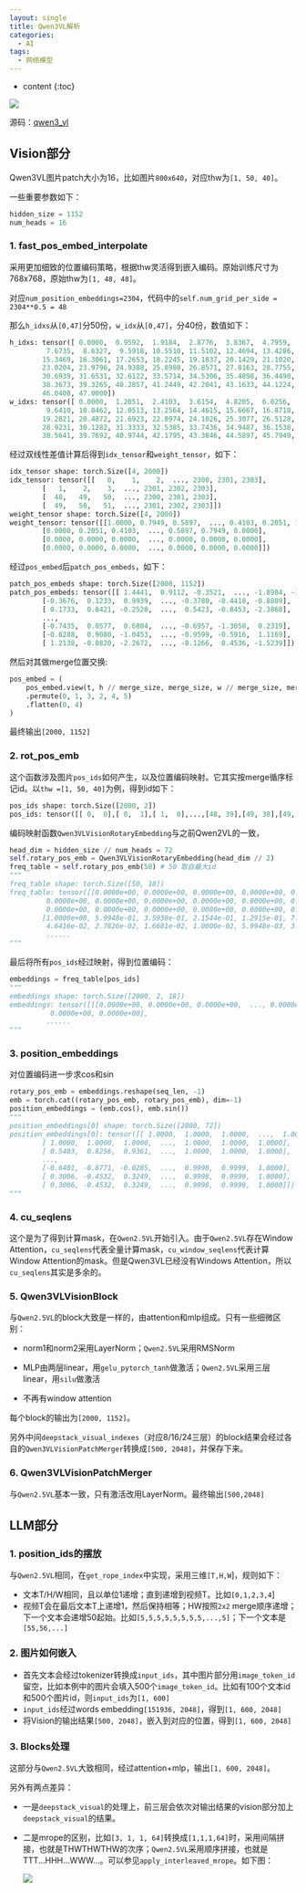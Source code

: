 ```yaml
---
layout: single
title: Qwen3VL解析
categories:
  - AI
tags:
  - 网络模型
---
```


* content
{:toc}

![](https://harmonyhu.github.io/img/qwen3vl_arc.jpg)

源码：[qwen3_vl](https://github.com/huggingface/transformers/tree/main/src/transformers/models/qwen3_vl)

## Vision部分

Qwen3VL图片patch大小为16，比如图片`800x640`，对应thw为`[1, 50, 40]`。

一些重要参数如下：

```python
hidden_size = 1152
num_heads = 16
```

<!--more-->

### 1. fast_pos_embed_interpolate

采用更加细致的位置编码策略，根据thw灵活得到嵌入编码。原始训练尺寸为768x768，原始thw为`[1, 48, 48]`。

对应`num_position_embeddings=2304`，代码中的`self.num_grid_per_side = 2304**0.5 = 48`

那么`h_idxs`从`[0,47]`分50份，`w_idx`从`[0,47]`，分40份，数值如下：

``` python
h_idxs: tensor([ 0.0000,  0.9592,  1.9184,  2.8776,  3.8367,  4.7959,  5.7551,  6.7143,
         7.6735,  8.6327,  9.5918, 10.5510, 11.5102, 12.4694, 13.4286, 14.3878,
        15.3469, 16.3061, 17.2653, 18.2245, 19.1837, 20.1429, 21.1020, 22.0612,
        23.0204, 23.9796, 24.9388, 25.8980, 26.8571, 27.8163, 28.7755, 29.7347,
        30.6939, 31.6531, 32.6122, 33.5714, 34.5306, 35.4898, 36.4490, 37.4082,
        38.3673, 39.3265, 40.2857, 41.2449, 42.2041, 43.1633, 44.1224, 45.0816,
        46.0408, 47.0000])
w_idxs: tensor([ 0.0000,  1.2051,  2.4103,  3.6154,  4.8205,  6.0256,  7.2308,  8.4359,
         9.6410, 10.8462, 12.0513, 13.2564, 14.4615, 15.6667, 16.8718, 18.0769,
        19.2821, 20.4872, 21.6923, 22.8974, 24.1026, 25.3077, 26.5128, 27.7179,
        28.9231, 30.1282, 31.3333, 32.5385, 33.7436, 34.9487, 36.1538, 37.3590,
        38.5641, 39.7692, 40.9744, 42.1795, 43.3846, 44.5897, 45.7949, 47.0000])
```

经过双线性差值计算后得到`idx_tensor`和`weight_tensor`，如下：

``` python
idx_tensor shape: torch.Size([4, 2000])
idx_tensor: tensor([[   0,    1,    2,  ..., 2300, 2301, 2303],
        [   1,    2,    3,  ..., 2301, 2302, 2303],
        [  48,   49,   50,  ..., 2300, 2301, 2303],
        [  49,   50,   51,  ..., 2301, 2302, 2303]])
weight_tensor shape: torch.Size([4, 2000])
weight_tensor: tensor([[1.0000, 0.7949, 0.5897,  ..., 0.4103, 0.2051, 1.0000],
        [0.0000, 0.2051, 0.4103,  ..., 0.5897, 0.7949, 0.0000],
        [0.0000, 0.0000, 0.0000,  ..., 0.0000, 0.0000, 0.0000],
        [0.0000, 0.0000, 0.0000,  ..., 0.0000, 0.0000, 0.0000]])
```

经过`pos_embed`后`patch_pos_embeds`，如下：

``` python
patch_pos_embeds shape: torch.Size([2000, 1152])
patch_pos_embeds: tensor([[ 1.4441,  0.9112, -0.3521,  ..., -1.8984, -1.3373,  0.3247],
        [-0.3676,  0.1233,  0.9939,  ..., -0.3780, -0.4418, -0.8809],
        [ 0.1733,  0.8421, -0.2520,  ...,  0.5423, -0.8453, -2.3868],
        ...,
        [-0.7435,  0.0577,  0.6804,  ..., -0.6957, -1.3058,  0.2319],
        [-0.6288,  0.9080, -1.0453,  ..., -0.9599, -0.5916,  1.1169],
        [ 1.2138, -0.0820, -2.2672,  ..., -0.1266,  0.4536, -1.5239]])
```

然后对其做merge位置交换:

``` python
pos_embed = (
    pos_embed.view(t, h // merge_size, merge_size, w // merge_size, merge_size, -1)
    .permute(0, 1, 3, 2, 4, 5)
    .flatten(0, 4)
)
```

最终输出`[2000, 1152]`

### 2. rot_pos_emb

这个函数涉及图片`pos_ids`如何产生，以及位置编码映射。它其实按merge循序标记id。以`thw =[1, 50, 40]`为例，得到id如下：

``` python
pos_ids shape: torch.Size([2000, 2])
pos_ids: tensor([[ 0,  0],[ 0,  1],[ 1,  0],...,[48, 39],[49, 38],[49, 39]])
```

编码映射函数`Qwen3VLVisionRotaryEmbedding`与之前Qwen2VL的一致，

``` python
head_dim = hidden_size // num_heads = 72 
self.rotary_pos_emb = Qwen3VLVisionRotaryEmbedding(head_dim // 2)
freq_table = self.rotary_pos_emb(50) # 50 取自最大id
"""
freq_table shape: torch.Size([50, 18])
freq_table: tensor([[0.0000e+00, 0.0000e+00, 0.0000e+00, 0.0000e+00, 0.0000e+00, 0.0000e+00,
         0.0000e+00, 0.0000e+00, 0.0000e+00, 0.0000e+00, 0.0000e+00, 0.0000e+00,
         0.0000e+00, 0.0000e+00, 0.0000e+00, 0.0000e+00, 0.0000e+00, 0.0000e+00],
        [1.0000e+00, 5.9948e-01, 3.5938e-01, 2.1544e-01, 1.2915e-01, 7.7426e-02,
         4.6416e-02, 2.7826e-02, 1.6681e-02, 1.0000e-02, 5.9948e-03, 3.5938e-03,
         ......
"""
```

最后将所有`pos_ids`经过映射，得到位置编码：

``` python
embeddings = freq_table[pos_ids]
"""
embeddings shape: torch.Size([2000, 2, 18])
embeddings: tensor([[[0.0000e+00, 0.0000e+00, 0.0000e+00,  ..., 0.0000e+00,
          0.0000e+00, 0.0000e+00],
         ......
"""
```

### 3. position_embeddings

对位置编码进一步求cos和sin

``` python
rotary_pos_emb = embeddings.reshape(seq_len, -1)
emb = torch.cat((rotary_pos_emb, rotary_pos_emb), dim=-1)
position_embeddings = (emb.cos(), emb.sin())
"""
position_embeddings[0] shape: torch.Size([2000, 72])
position_embeddings[0]: tensor([[ 1.0000,  1.0000,  1.0000,  ...,  1.0000,  1.0000,  1.0000],
        [ 1.0000,  1.0000,  1.0000,  ...,  1.0000,  1.0000,  1.0000],
        [ 0.5403,  0.8256,  0.9361,  ...,  1.0000,  1.0000,  1.0000],
        ...,
        [-0.6401, -0.8771, -0.0285,  ...,  0.9998,  0.9999,  1.0000],
        [ 0.3006, -0.4532,  0.3249,  ...,  0.9998,  0.9999,  1.0000],
        [ 0.3006, -0.4532,  0.3249,  ...,  0.9998,  0.9999,  1.0000]])
"""
```



### 4. cu_seqlens

这个是为了得到计算mask，在`Qwen2.5VL`开始引入。由于`Qwen2.5VL`存在Window Attention，`cu_seqlens`代表全量计算mask，`cu_window_seqlens`代表计算Window Attention的mask。但是Qwen3VL已经没有Windows Attention，所以`cu_seqlens`其实是多余的。

### 5. Qwen3VLVisionBlock

与`Qwen2.5VL`的block大致是一样的，由attention和mlp组成。只有一些细微区别：

* norm1和norm2采用LayerNorm；`Qwen2.5VL`采用RMSNorm
* MLP由两层linear，用`gelu_pytorch_tanh`做激活；`Qwen2.5VL`采用三层linear，用`silu`做激活

* 不再有window attention

每个block的输出为`[2000, 1152]`。

另外中间`deepstack_visual_indexes`（对应8/16/24三层）的block结果会经过各自的`Qwen3VLVisionPatchMerger`转换成`[500, 2048]`，并保存下来。



### 6. Qwen3VLVisionPatchMerger

与`Qwen2.5VL`基本一致，只有激活改用LayerNorm。最终输出`[500,2048]`



## LLM部分

### 1.  position_ids的摆放

与`Qwen2.5VL`相同，在`get_rope_index`中实现，采用三维`[T,H,W`]，规则如下：

* 文本T/H/W相同，且以单位1递增；直到递增到视频T。比如`[0,1,2,3,4`]
* 视频T会在最后文本T上递增1，然后保持相等；HW按照`2x2` merge顺序递增；下一个文本会递增50起始。比如`[5,5,5,5,5,5,5,5,...,5]`；下一个文本是`[55,56,...]`



### 2. 图片如何嵌入

* 首先文本会经过tokenizer转换成`input_ids`，其中图片部分用`image_token_id`留空，比如本例中的图片会填入500个`image_token_id`。比如有100个文本id和500个图片id，则`input_ids`为`[1, 600]`
* `input_ids`经过words embedding`[151936, 2048]`，得到`[1, 600, 2048]`
* 将Vision的输出结果`[500, 2048]`，嵌入到对应的位置，得到`[1, 600, 2048]`



### 3. Blocks处理

这部分与`Qwen2.5VL`大致相同，经过attention+mlp，输出`[1, 600, 2048]`。

另外有两点差异：

* 一是`deepstack_visual`的处理上，前三层会依次对输出结果的vision部分加上`deepstack_visual`的结果。

* 二是mrope的区别，比如`[3, 1, 1, 64]`转换成`[1,1,1,64]`时，采用间隔拼接，也就是THWTHWTHW的次序；`Qwen2.5VL`采用顺序拼接，也就是TTT...HHH...WWW...。可以参见`apply_interleaved_mrope`。如下图：

  ![](https://harmonyhu.github.io/img/mrope.png)

